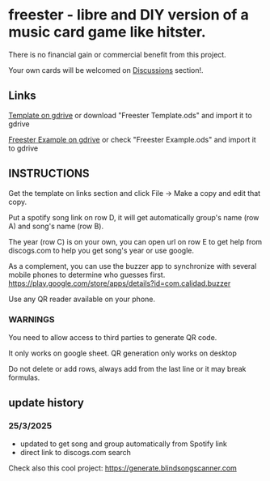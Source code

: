 # freester - libre and DIY version of a music card game like hitster.
There is no financial gain or commercial benefit from this project.

Your own cards will be welcomed on [Discussions](https://github.com/librefreester/freester/discussions) section!.

## Links
[Template on gdrive](https://docs.google.com/spreadsheets/d/1o-VwtnbYLk9k9pWW7fyxDGekYsZIOK31Ur14XctP98A/edit?usp=sharing) or download "Freester Template.ods" and import it to gdrive

[Freester Example on gdrive](https://docs.google.com/spreadsheets/d/1ofP3kLO2IzO4QsGeR8h6dPg9CHfN7IxV3DoIkUGeN4M/edit?usp=sharing) or check "Freester Example.ods" and import it to gdrive
## INSTRUCTIONS

Get the template on links section and click File -> Make a copy and edit that copy.

Put a spotify song link on row D, it will get automatically group's name (row A) and song's name (row B). 

The year (row C) is on your own, you can open url on row E to get help from discogs.com to help you get song's year or use google.

As a complement, you can use the buzzer app to synchronize with several mobile phones to determine who guesses first.
https://play.google.com/store/apps/details?id=com.calidad.buzzer

Use any QR reader available on your phone.
### WARNINGS
You need to allow access to third parties to generate QR code.

It only works on google sheet. QR generation only works on desktop

Do not delete or add rows, always add from the last line or it may break formulas.


## update history
### 25/3/2025
- updated to get song and group automatically from Spotify link
- direct link to discogs.com search



Check also this cool project: 
https://generate.blindsongscanner.com
